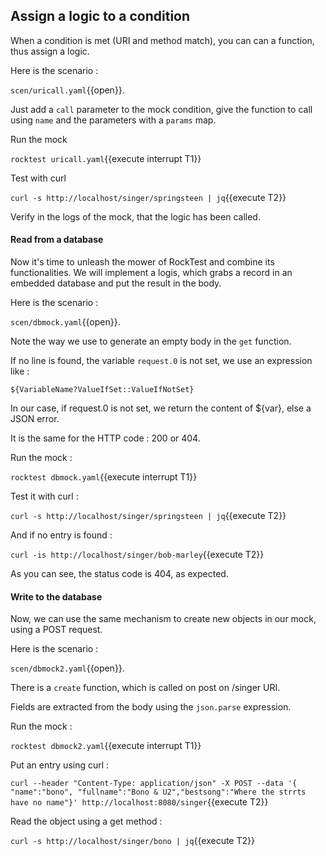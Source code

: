 ## Assign a logic to a condition

When a condition is met (URI and method match), you can can a function,
thus assign a logic.

Here is the scenario :

`scen/uricall.yaml`{{open}}.

Just add a `call` parameter to the mock condition, give the function to
call using `name` and the parameters with a `params` map.

Run the mock

`rocktest uricall.yaml`{{execute interrupt T1}}

Test with curl

`curl -s http://localhost/singer/springsteen | jq`{{execute T2}}

Verify in the logs of the mock, that the logic has been called.

#### Read from a database

Now it's time to unleash the mower of RockTest and combine its functionalities.
We will implement a logis, which grabs a record in an embedded database
and put the result in the body.

Here is the scenario :

`scen/dbmock.yaml`{{open}}.

Note the way we use to generate an empty body in the `get` function.

If no line is found, the variable `request.0` is not set, we use an expression like :

    ${VariableName?ValueIfSet::ValueIfNotSet}

In our case, if request.0 is not set, we return the content of ${var},
else a JSON error.

It is the same for the HTTP code : 200 or 404.

Run the mock :

`rocktest dbmock.yaml`{{execute interrupt T1}}

Test it with curl :

`curl -s http://localhost/singer/springsteen | jq`{{execute T2}}

And if no entry is found :

`curl -is http://localhost/singer/bob-marley`{{execute T2}}

As you can see, the status code is 404, as expected.

#### Write to the database

Now, we can use the same mechanism to create new objects in our mock,
using a POST request.

Here is the scenario :

`scen/dbmock2.yaml`{{open}}.

There is a `create` function, which is called on post on /singer URI.

Fields are extracted from the body using the `json.parse` expression.

Run the mock :

`rocktest dbmock2.yaml`{{execute interrupt T1}}

Put an entry using curl :

`curl --header "Content-Type: application/json" -X POST --data '{ "name":"bono", "fullname":"Bono & U2","bestsong":"Where the strrts have no name"}' http://localhost:8080/singer`{{execute T2}}

Read the object using a get method :

`curl -s http://localhost/singer/bono | jq`{{execute T2}}
